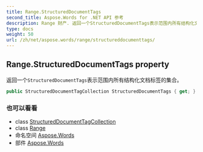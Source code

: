 ```yaml
---
title: Range.StructuredDocumentTags
second_title: Aspose.Words for .NET API 参考
description: Range 财产. 返回一个StructuredDocumentTags表示范围内所有结构化文档标签的集合
type: docs
weight: 50
url: /zh/net/aspose.words/range/structureddocumenttags/
---
```

## Range.StructuredDocumentTags property

返回一个`StructuredDocumentTags`表示范围内所有结构化文档标签的集合。

```csharp
public StructuredDocumentTagCollection StructuredDocumentTags { get; }
```

### 也可以看看

* class [StructuredDocumentTagCollection](../../../aspose.words.markup/structureddocumenttagcollection/)
* class [Range](../)
* 命名空间 [Aspose.Words](../../range/)
* 部件 [Aspose.Words](../../../)


